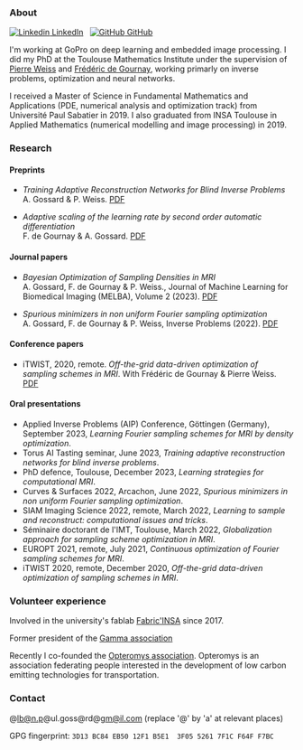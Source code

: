 <!-- ## Alban Gossard -->

<!-- Welcome to my personal webpage. I put here some information about my research, teaching and other stuff I want to share. -->

<!-- [button url="README.md"](Homepage) -->
<!-- ## [Homepage](README.md) [Teaching](teaching.md) -->
<!-- <button name="button" onclick="teaching.md">Teaching</button> -->

### About

[![Linkedin](https://i.stack.imgur.com/gVE0j.png) LinkedIn](https://www.linkedin.com/in/alban-gossard/)
&nbsp;
[![GitHub](https://i.stack.imgur.com/tskMh.png) GitHub](https://github.com/albangossard/)

I'm working at GoPro on deep learning and embedded image processing.
I did my PhD at the Toulouse Mathematics Institute under the supervision of [Pierre Weiss](https://www.math.univ-toulouse.fr/~weiss/) and [Frédéric de Gournay](http://www.frederic.degournay.fr/), working primarly on inverse problems, optimization and neural networks.

I received a Master of Science in Fundamental Mathematics and Applications (PDE, numerical analysis and optimization track) from Université Paul Sabatier in 2019.
I also graduated from INSA Toulouse in Applied Mathematics (numerical modelling and image processing) in 2019.

### Research

#### Preprints

- *Training Adaptive Reconstruction Networks for Blind Inverse Problems*<br>
A. Gossard & P. Weiss. [PDF](https://hal.science/hal-03585120v4/document)

- *Adaptive scaling of the learning rate by second order automatic differentiation*<br>
F. de Gournay & A. Gossard. [PDF](https://hal.archives-ouvertes.fr/hal-03748574v2/document)

#### Journal papers

- *Bayesian Optimization of Sampling Densities in MRI*<br>
A. Gossard, F. de Gournay & P. Weiss., Journal of Machine Learning for Biomedical Imaging (MELBA), Volume 2 (2023). [PDF](https://hal.science/hal-03777230v2)

- *Spurious minimizers in non uniform Fourier sampling optimization*<br>
A. Gossard, F. de Gournay & P. Weiss, Inverse Problems (2022). [PDF](https://hal.archives-ouvertes.fr/hal-03212145v3/document)

#### Conference papers

- iTWIST, 2020, remote. *Off-the-grid data-driven optimization of sampling schemes in MRI*. With Frédéric de Gournay & Pierre Weiss. [PDF](https://arxiv.org/abs/2010.01817)

#### Oral presentations

- Applied Inverse Problems (AIP) Conference, Göttingen (Germany), September 2023, *Learning Fourier sampling schemes for MRI by density optimization*.
- Torus AI Tasting seminar, June 2023, *Training adaptive reconstruction networks for blind inverse problems*.
- PhD defence, Toulouse, December 2023, *Learning strategies for computational MRI*.
- Curves & Surfaces 2022, Arcachon, June 2022, *Spurious minimizers in non uniform Fourier sampling optimization*.
- SIAM Imaging Science 2022, remote, March 2022, *Learning to sample and reconstruct: computational issues and tricks*.
- Séminaire doctorant de l'IMT, Toulouse, March 2022, *Globalization approach for sampling scheme optimization in MRI*.
- EUROPT 2021, remote, July 2021, *Continuous optimization of Fourier sampling schemes for MRI*.
- iTWIST 2020, remote, December 2020, *Off-the-grid data-driven optimization of sampling schemes in MRI*.


### Volunteer experience

Involved in the university's fablab [Fabric'INSA](http://www.fabric-insa.fr) since 2017.

Former president of the [Gamma association](https://etud.insa-toulouse.fr/~gamma/)

Recently I co-founded the [Opteromys association](https://opteromys.github.io/).
Opteromys is an association federating people interested in the development of low carbon emitting technologies for transportation.


### Contact

@lb@n.p@ul.goss@rd@gm@il.com (replace '@' by 'a' at relevant places)

GPG fingerprint: `3D13 BC84 EB50 12F1 B5E1  3F05 5261 7F1C F64F F7BC`
